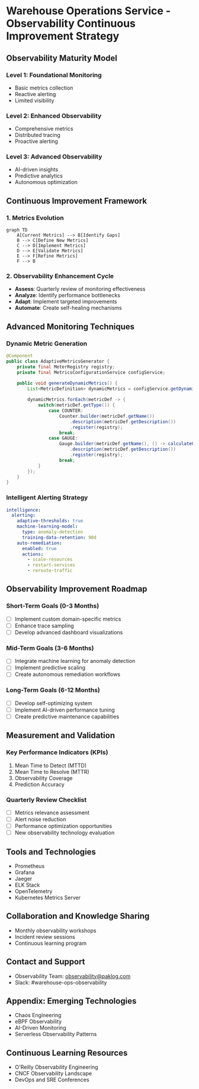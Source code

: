 # Warehouse Operations Service - Observability Continuous Improvement Strategy

## Observability Maturity Model

### Level 1: Foundational Monitoring
- Basic metrics collection
- Reactive alerting
- Limited visibility

### Level 2: Enhanced Observability
- Comprehensive metrics
- Distributed tracing
- Proactive alerting

### Level 3: Advanced Observability
- AI-driven insights
- Predictive analytics
- Autonomous optimization

## Continuous Improvement Framework

### 1. Metrics Evolution
```mermaid
graph TD
    A[Current Metrics] --> B[Identify Gaps]
    B --> C[Define New Metrics]
    C --> D[Implement Metrics]
    D --> E[Validate Metrics]
    E --> F[Refine Metrics]
    F --> B
```

### 2. Observability Enhancement Cycle
- **Assess**: Quarterly review of monitoring effectiveness
- **Analyze**: Identify performance bottlenecks
- **Adapt**: Implement targeted improvements
- **Automate**: Create self-healing mechanisms

## Advanced Monitoring Techniques

### Dynamic Metric Generation
```java
@Component
public class AdaptiveMetricsGenerator {
    private final MeterRegistry registry;
    private final MetricsConfigurationService configService;

    public void generateDynamicMetrics() {
        List<MetricDefinition> dynamicMetrics = configService.getDynamicMetrics();
        
        dynamicMetrics.forEach(metricDef -> {
            switch(metricDef.getType()) {
                case COUNTER:
                    Counter.builder(metricDef.getName())
                        .description(metricDef.getDescription())
                        .register(registry);
                    break;
                case GAUGE:
                    Gauge.builder(metricDef.getName(), () -> calculateGaugeValue())
                        .description(metricDef.getDescription())
                        .register(registry);
                    break;
            }
        });
    }
}
```

### Intelligent Alerting Strategy
```yaml
intelligence:
  alerting:
    adaptive-thresholds: true
    machine-learning-model: 
      type: anomaly-detection
      training-data-retention: 90d
    auto-remediation:
      enabled: true
      actions:
        - scale-resources
        - restart-services
        - reroute-traffic
```

## Observability Improvement Roadmap

### Short-Term Goals (0-3 Months)
- [ ] Implement custom domain-specific metrics
- [ ] Enhance trace sampling
- [ ] Develop advanced dashboard visualizations

### Mid-Term Goals (3-6 Months)
- [ ] Integrate machine learning for anomaly detection
- [ ] Implement predictive scaling
- [ ] Create autonomous remediation workflows

### Long-Term Goals (6-12 Months)
- [ ] Develop self-optimizing system
- [ ] Implement AI-driven performance tuning
- [ ] Create predictive maintenance capabilities

## Measurement and Validation

### Key Performance Indicators (KPIs)
1. Mean Time to Detect (MTTD)
2. Mean Time to Resolve (MTTR)
3. Observability Coverage
4. Prediction Accuracy

### Quarterly Review Checklist
- [ ] Metrics relevance assessment
- [ ] Alert noise reduction
- [ ] Performance optimization opportunities
- [ ] New observability technology evaluation

## Tools and Technologies
- Prometheus
- Grafana
- Jaeger
- ELK Stack
- OpenTelemetry
- Kubernetes Metrics Server

## Collaboration and Knowledge Sharing
- Monthly observability workshops
- Incident review sessions
- Continuous learning program

## Contact and Support
- Observability Team: observability@paklog.com
- Slack: #warehouse-ops-observability

## Appendix: Emerging Technologies
- Chaos Engineering
- eBPF Observability
- AI-Driven Monitoring
- Serverless Observability Patterns

## Continuous Learning Resources
- O'Reilly Observability Engineering
- CNCF Observability Landscape
- DevOps and SRE Conferences